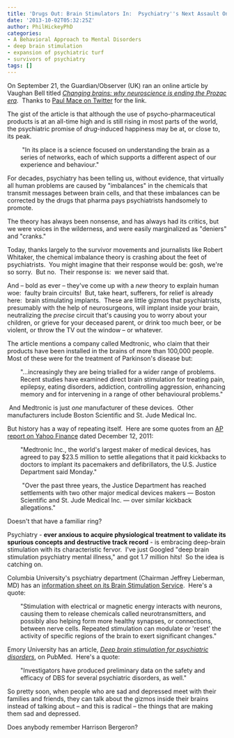```yaml
---
title: 'Drugs Out: Brain Stimulators In:  Psychiatry''s Next Assault On Our Humanity?'
date: '2013-10-02T05:32:25Z'
author: PhilHickeyPhD
categories:
- A Behavioral Approach to Mental Disorders
- deep brain stimulation
- expansion of psychiatric turf
- survivors of psychiatry
tags: []
---
```


On September 21, the Guardian/Observer (UK) ran an online article by Vaughan Bell titled <i><a href="http://www.theguardian.com/science/2013/sep/22/brains-neuroscience-prozac-psychiatric-drugs">Changing brains: why neuroscience is ending the Prozac era</a>.  </i>Thanks to <a href="https://twitter.com/pmace">Paul Mace on Twitter</a> for the link.

The gist of the article is that although the use of psycho-pharmaceutical products is at an all-time high and is still rising in most parts of the world, the psychiatric promise of <i>drug</i>-induced happiness may be at, or close to, its peak.
<p style="padding-left: 30px;"> "In its place is a science focused on understanding the brain as a series of networks, each of which supports a different aspect of our experience and behaviour."</p>
For decades, psychiatry has been telling us, without evidence, that virtually all human problems are caused by "imbalances" in the chemicals that transmit messages between brain cells, and that these imbalances can be corrected by the drugs that pharma pays psychiatrists handsomely to promote.

The theory has always been nonsense, and has always had its critics, but we were voices in the wilderness, and were easily marginalized as "deniers" and "cranks."

Today, thanks largely to the survivor movements and journalists like Robert Whitaker, the chemical imbalance theory is crashing about the feet of psychiatrists.  You might imagine that their response would be: gosh, we're so sorry.  But no.  Their response is:  we never said that.

And – bold as ever – they've come up with a <i>new</i> theory to explain human woe:  faulty brain circuits!  But, take heart, sufferers, for relief is already here:  brain stimulating implants.  These are little gizmos that psychiatrists, presumably with the help of neurosurgeons, will implant inside your brain, neutralizing the <i>precise</i> circuit that's causing you to worry about your children, or grieve for your deceased parent, or drink too much beer, or be violent, or throw the TV out the window – or whatever.

The article mentions a company called Medtronic, who claim that their products have been installed in the brains of more than 100,000 people.  Most of these were for the treatment of Parkinson's disease but:
<p style="padding-left: 30px;">"…increasingly they are being trialled for a wider range of problems. Recent studies have examined direct brain stimulation for treating pain, epilepsy, eating disorders, addiction, controlling aggression, enhancing memory and for intervening in a range of other behavioural problems."</p>
 And Medtronic is just <i>one</i> manufacturer of these devices.  Other manufacturers include Boston Scientific and St. Jude Medical Inc.

But history has a way of repeating itself.  Here are some quotes from an <a href="http://finance.yahoo.com/news/medtronic-pay-23-5m-settle-235824165.html">AP report on Yahoo Finance</a> dated December 12, 2011:
<p style="padding-left: 30px;">"Medtronic Inc., the world's largest maker of medical devices, has agreed to pay $23.5 million to settle allegations that it paid kickbacks to doctors to implant its pacemakers and defibrillators, the U.S. Justice Department said Monday."</p>
<p style="padding-left: 30px;"> "Over the past three years, the Justice Department has reached settlements with two other major medical devices makers — Boston Scientific and St. Jude Medical Inc. — over similar kickback allegations."</p>
Doesn't that have a familiar ring?

Psychiatry - <strong>ever anxious to acquire physiological treatment to validate its spurious concepts and destructive track record</strong> - is embracing deep-brain stimulation with its characteristic fervor.  I've just Googled "deep brain stimulation psychiatry mental illness," and got 1.7 million hits!  So the idea is catching on.

Columbia University's psychiatry department (Chairman Jeffrey Lieberman, MD) has an <a href="http://www.columbiapsychiatry.org/clinicalservices/brain-stimulation">information sheet on its Brain Stimulation Service</a>.  Here's a quote:
<p style="padding-left: 30px;">"Stimulation with electrical or magnetic energy interacts with neurons, causing them to release chemicals called neurotransmitters, and possibly also helping form more healthy synapses, or connections, between nerve cells. Repeated stimulation can modulate or 'reset' the activity of specific regions of the brain to exert significant changes."</p>
Emory University has an article, <a href="http://www.ncbi.nlm.nih.gov/pubmed/21692660"><i>Deep brain stimulation for psychiatric disorders</i></a>, on PubMed.  Here's a quote:
<p style="padding-left: 30px;">"Investigators have produced preliminary data on the safety and efficacy of DBS for several psychiatric disorders, as well."</p>
So pretty soon, when people who are sad and depressed meet with their families and friends, they can talk about the gizmos inside their brains instead of talking about – and this is radical – the things that are making them sad and depressed.

Does anybody remember Harrison Bergeron?

&nbsp;
